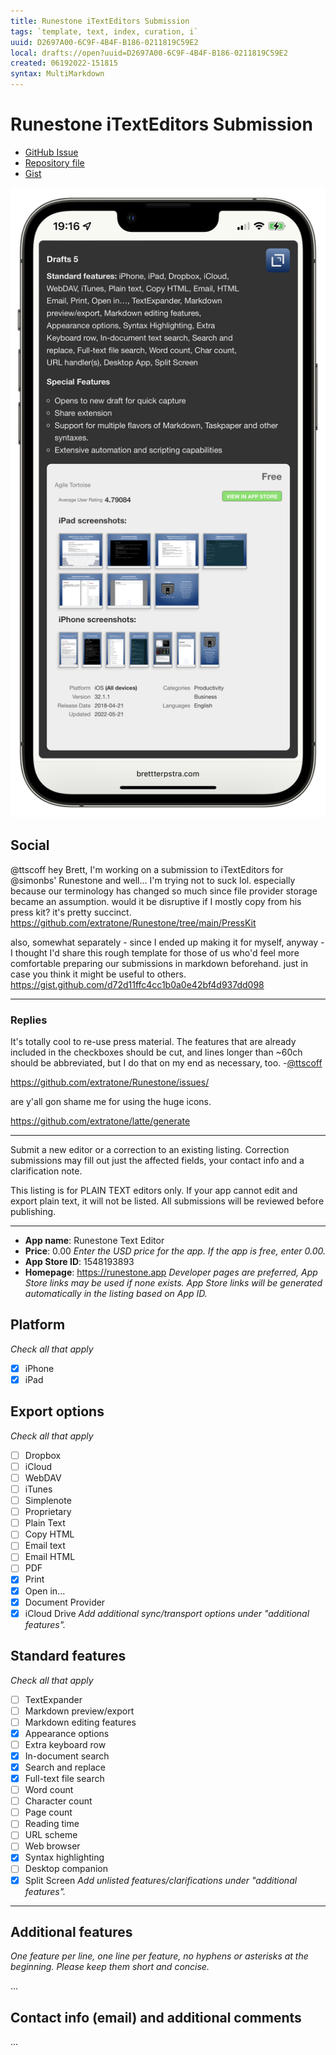 ```yaml
---
title: Runestone iTextEditors Submission
tags: `template, text, index, curation, i`
uuid: D2697A00-6C9F-4B4F-B186-0211819C59E2
local: drafts://open?uuid=D2697A00-6C9F-4B4F-B186-0211819C59E2
created: 06192022-151815
syntax: MultiMarkdown
---
```

 # Runestone iTextEditors Submission 

- [GitHub Issue](https://github.com/extratone/i/issues/204)
- [Repository file](https://github.com/extratone/i/blob/main/misc/iTextEditorsSubmission.md)
- [Gist](https://gist.github.com/d72d11ffc4cc1b0a0e42bf4d937dd098)

![DraftsExample](https://github.com/extratone/i/raw/main/images/itexteditorsexample.png)

## Social 

@ttscoff hey Brett, I'm working on a submission to iTextEditors for @simonbs' Runestone and well... I'm trying not to suck lol. especially because our terminology has changed so much since file provider storage became an assumption. would it be disruptive if I mostly copy from his press kit? it's pretty succinct. https://github.com/extratone/Runestone/tree/main/PressKit

also, somewhat separately - since I ended up making it for myself, anyway - I thought I'd share this rough template for those of us who'd feel more comfortable preparing our submissions in markdown beforehand. just in case you think it might be useful to others. https://gist.github.com/d72d11ffc4cc1b0a0e42bf4d937dd098

---

### Replies

It's totally cool to re-use press material. The features that are already included in the checkboxes should be cut,  and lines longer than ~60ch should be abbreviated, but I do that on my end as necessary, too.
-[@ttscoff](https://twitter.com/ttscoff/status/1539009966861959173)


https://github.com/extratone/Runestone/issues/

are y'all gon shame me for using the huge icons.

https://github.com/extratone/latte/generate

---

Submit a new editor or a correction to an existing listing. Correction submissions may fill out just the affected fields, your contact info and a clarification note.

This listing is for PLAIN TEXT editors only. If your app cannot edit and export plain text, it will not be listed. All submissions will be reviewed before publishing.

---

- **App name**: Runestone Text Editor
- **Price**: 0.00
*Enter the USD price for the app. If the app is free, enter 0.00.*
- **App Store ID**: 1548193893
- **Homepage**: https://runestone.app
*Developer pages are preferred, App Store links may be used if none exists. App Store links will be generated automatically in the listing based on App ID.*

## Platform
*Check all that apply*
- [x] iPhone
- [x] iPad

## Export options
*Check all that apply*

- [ ] Dropbox
- [ ] iCloud
- [ ] WebDAV
- [ ] iTunes
- [ ] Simplenote
- [ ] Proprietary
- [ ] Plain Text
- [ ] Copy HTML
- [ ] Email text
- [ ] Email HTML
- [ ] PDF
- [x] Print
- [x] Open in...
- [x] Document Provider
- [x] iCloud Drive
*Add additional sync/transport options under "additional features".*

## Standard features
*Check all that apply*

- [ ] TextExpander
- [ ] Markdown preview/export
- [ ] Markdown editing features
- [x] Appearance options
- [ ] Extra keyboard row
- [x] In-document search
- [x] Search and replace
- [x] Full-text file search
- [ ] Word count
- [ ] Character count
- [ ] Page count
- [ ] Reading time
- [ ] URL scheme
- [ ] Web browser
- [x] Syntax highlighting
- [ ] Desktop companion
- [x] Split Screen
*Add unlisted features/clarifications under "additional features".*

---

## Additional features
*One feature per line, one line per feature, no hyphens or asterisks at the beginning. Please keep them short and concise.*

...

## Contact info (email) and additional comments

...